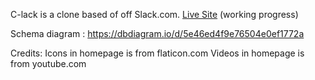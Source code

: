 C-lack is a clone based of off Slack.com. <a href="https://c-lack.herokuapp.com">Live Site</a> (working progress)

Schema diagram : https://dbdiagram.io/d/5e46ed4f9e76504e0ef1772a

Credits:
    Icons in homepage is from flaticon.com
    Videos in homepage is from youtube.com
    